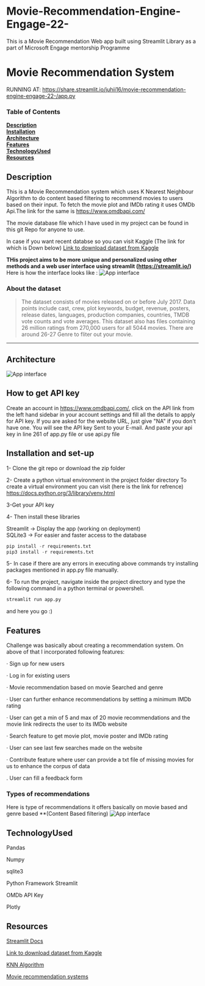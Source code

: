 # Movie-Recommendation-Engine-Engage-22-
This is a Movie Recommendation Web app built using Streamlit Library as a part of Microsoft Engage mentorship Programme


# Movie Recommendation System

RUNNING AT: https://share.streamlit.io/juhii16/movie-recommendation-engine-engage-22-/app.py

### Table of Contents
**[Description](#description)**<br>
**[Installation](#installation)**<br>
**[Architecture](#Architecture)**<br>
**[Features](#Features)**<br>
**[TechnologyUsed](#TechnologyUsed)**<br>
**[Resources](#Resources)**<br>

## Description


This is a Movie Recommendation system which uses K Nearest Neighbour Algorithm to do content based filtering to recommend movies to users based on their input. To fetch the movie plot and IMDb rating it uses OMDb Api.The link for the same is 
https://www.omdbapi.com/

The movie database file which I have used in my project can be found in this git Repo for anyone to use.

In case if you want recent databse so you can visit Kaggle (The link for which is Down below)
[ Link to download dataset from Kaggle ](https://www.kaggle.com/rounakbanik/the-movies-dataset?select=ratings.csv)

**THis project aims to be more unique and personalized using other methods and a web user interface using streamlit (https://streamlit.io/)**
Here is how the interface looks like :
![App interface](1.6.png "Display APP")



### About the dataset

>The dataset consists of movies released on or before July 2017. Data points include cast, crew, plot keywords, budget, revenue, posters, release dates, languages, production companies, countries, TMDB vote counts and vote averages.
>This dataset also has files containing 26 million ratings from 270,000 users for all 5044 movies.
>There are around 26-27 Genre to fliter out your movie.



---
## Architecture 
![App interface](Architecture.jpg "Display APP")
## How to get API key
Create an account in https://www.omdbapi.com/, click on the API link from the left hand sidebar in your account settings and fill all the details to apply for API key. If you are asked for the website URL, just give "NA" if you don't have one. You will see the API key Sent to your E-mail. And paste your api key in line 261 of app.py file or use api.py file



## Installation and set-up 

1- Clone the git repo or download the zip folder

2- Create a python virtual environment in the project folder directory 
  To create a virtual environment you can visit (here is the link for refrence) https://docs.python.org/3/library/venv.html
  
3-Get your API key 

4- Then install these libraries 

   Streamlit -> Display the app (working on deployment)  
   SQLite3 -> For easier and faster access to the database  
  
````python
pip install -r requirements.txt 
pip3 install -r requirements.txt
````
5- In case if there are any errors in executing above commands try installing packages mentioned in app.py file manually.

6- To run the project, navigate inside the project directory and type the following command in a python terminal or powershell. 
````python
streamlit run app.py
````
   and here you go :)


## Features
Challenge was basically about creating a recommendation system. On above of that I incorporated following features:

   · Sign up for new users

   · Log in for existing users

   · Movie recommendation based on movie Searched and genre
 
   · User can further enhance recommendations by setting a minimum IMDb rating

   · User can get a min of 5 and max of 20 movie recommendations and the movie link redirects the user to its IMDb website

   · Search feature to get movie plot, movie poster and IMDb rating

   · User can see last few searches made on the website
 
   · Contribute feature where user can provide a txt file of missing movies for us to enhance the corpus of data
 
   . User can fill a feedback form 


### Types of recommendations
Here is type of recommendations it offers basically on movie based and genre based **(Content Based filtering)
![App interface](1.7.png "Display APP movies similar to LoTR")

## TechnologyUsed
   Pandas
   
   Numpy
   
   sqlite3
   
   Python Framework Streamlit
   
   OMDb API Key
   
   Plotly

## Resources
[ Streamlit Docs](https://docs.streamlit.io/)

[ Link to download dataset from Kaggle ](https://www.kaggle.com/rounakbanik/the-movies-dataset?select=ratings.csv)

[KNN Algorithm](https://www.javatpoint.com/k-nearest-neighbor-algorithm-for-machine-learning)

[Movie recommendation systems](https://www.geeksforgeeks.org/python-implementation-of-movie-recommender-system/?ref=lbp)




